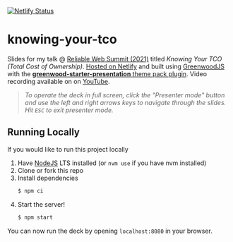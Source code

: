 [![Netlify Status](https://api.netlify.com/api/v1/badges/a16a75fe-bf67-4edb-a160-63cacd943752/deploy-status)](https://app.netlify.com/sites/practical-goldberg-a5ae74/deploys)

# knowing-your-tco

Slides for my talk @ [Reliable Web Summit (2021)](https://reliablewebsummit.com/) titled _Knowing Your TCO (Total Cost of Ownership)_.  [Hosted on Netlify](https://practical-goldberg-a5ae74.netlify.app/) and built using [GreenwoodJS](https://greenwoodjs.io) with the [**greenwood-starter-presentation** theme pack plugin](https://github.com/thescientist13/greenwood-starter-presentation/).  Video recording available on on [YouTube](https://youtu.be/6QBf5QCRSPI).

> _To operate the deck in full screen, click the "Presenter mode" button and use the left and right arrows keys to navigate through the slides.  Hit `ESC` to exit presenter mode._

## Running Locally

If you would like to run this project locally
1. Have [NodeJS](https://nodejs.org/) LTS installed (or `nvm use` if you have nvm installed)
1. Clone or fork this repo
1. Install dependencies
    ```sh
    $ npm ci
    ```
1. Start the server!
    ```sh
    $ npm start
    ```

You can now run the deck by opening `localhost:8080` in your browser.